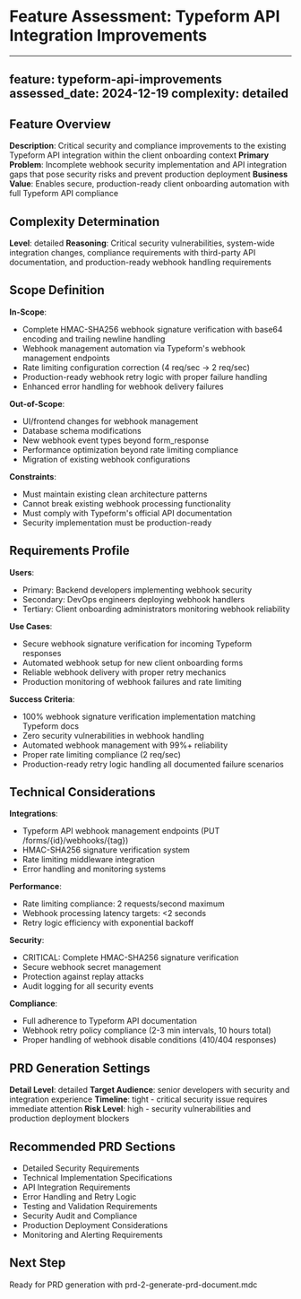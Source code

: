 # Feature Assessment: Typeform API Integration Improvements

---
feature: typeform-api-improvements
assessed_date: 2024-12-19
complexity: detailed
---

## Feature Overview
**Description**: Critical security and compliance improvements to the existing Typeform API integration within the client onboarding context
**Primary Problem**: Incomplete webhook security implementation and API integration gaps that pose security risks and prevent production deployment
**Business Value**: Enables secure, production-ready client onboarding automation with full Typeform API compliance

## Complexity Determination
**Level**: detailed
**Reasoning**: Critical security vulnerabilities, system-wide integration changes, compliance requirements with third-party API documentation, and production-ready webhook handling requirements

## Scope Definition
**In-Scope**: 
- Complete HMAC-SHA256 webhook signature verification with base64 encoding and trailing newline handling
- Webhook management automation via Typeform's webhook management endpoints
- Rate limiting configuration correction (4 req/sec → 2 req/sec)
- Production-ready webhook retry logic with proper failure handling
- Enhanced error handling for webhook delivery failures

**Out-of-Scope**: 
- UI/frontend changes for webhook management
- Database schema modifications
- New webhook event types beyond form_response
- Performance optimization beyond rate limiting compliance
- Migration of existing webhook configurations

**Constraints**: 
- Must maintain existing clean architecture patterns
- Cannot break existing webhook processing functionality
- Must comply with Typeform's official API documentation
- Security implementation must be production-ready

## Requirements Profile
**Users**: 
- Primary: Backend developers implementing webhook security
- Secondary: DevOps engineers deploying webhook handlers
- Tertiary: Client onboarding administrators monitoring webhook reliability

**Use Cases**: 
- Secure webhook signature verification for incoming Typeform responses
- Automated webhook setup for new client onboarding forms
- Reliable webhook delivery with proper retry mechanics
- Production monitoring of webhook failures and rate limiting

**Success Criteria**: 
- 100% webhook signature verification implementation matching Typeform docs
- Zero security vulnerabilities in webhook handling
- Automated webhook management with 99%+ reliability
- Proper rate limiting compliance (2 req/sec)
- Production-ready retry logic handling all documented failure scenarios

## Technical Considerations
**Integrations**: 
- Typeform API webhook management endpoints (PUT /forms/{id}/webhooks/{tag})
- HMAC-SHA256 signature verification system
- Rate limiting middleware integration
- Error handling and monitoring systems

**Performance**: 
- Rate limiting compliance: 2 requests/second maximum
- Webhook processing latency targets: <2 seconds
- Retry logic efficiency with exponential backoff

**Security**: 
- CRITICAL: Complete HMAC-SHA256 signature verification
- Secure webhook secret management
- Protection against replay attacks
- Audit logging for all security events

**Compliance**: 
- Full adherence to Typeform API documentation
- Webhook retry policy compliance (2-3 min intervals, 10 hours total)
- Proper handling of webhook disable conditions (410/404 responses)

## PRD Generation Settings
**Detail Level**: detailed
**Target Audience**: senior developers with security and integration experience
**Timeline**: tight - critical security issue requires immediate attention
**Risk Level**: high - security vulnerabilities and production deployment blockers

## Recommended PRD Sections
- Detailed Security Requirements
- Technical Implementation Specifications
- API Integration Requirements
- Error Handling and Retry Logic
- Testing and Validation Requirements
- Security Audit and Compliance
- Production Deployment Considerations
- Monitoring and Alerting Requirements

## Next Step
Ready for PRD generation with prd-2-generate-prd-document.mdc 
